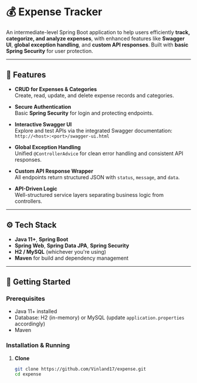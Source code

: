 # 💰 Expense Tracker

An intermediate-level Spring Boot application to help users efficiently **track, categorize, and analyze expenses**, with enhanced features like **Swagger UI**, **global exception handling**, and **custom API responses**. Built with **basic Spring Security** for user protection.

---

## 🔑 Features

- **CRUD for Expenses & Categories**  
  Create, read, update, and delete expense records and categories.

- **Secure Authentication**  
  Basic **Spring Security** for login and protecting endpoints.

- **Interactive Swagger UI**  
  Explore and test APIs via the integrated Swagger documentation:
  `http://<host>:<port>/swagger-ui.html`

- **Global Exception Handling**  
  Unified `@ControllerAdvice` for clean error handling and consistent API responses.

- **Custom API Response Wrapper**  
  All endpoints return structured JSON with `status`, `message`, and `data`.

- **API-Driven Logic**  
  Well-structured service layers separating business logic from controllers.

---

## ⚙️ Tech Stack

- **Java 11+**, **Spring Boot**
- **Spring Web**, **Spring Data JPA**, **Spring Security**
- **H2 / MySQL** (whichever you're using)
- **Maven** for build and dependency management

---

## 🚀 Getting Started

### Prerequisites
- Java 11+ installed  
- Database: H2 (in-memory) or MySQL (update `application.properties` accordingly)  
- Maven

### Installation & Running

1. **Clone**
   ```bash
   git clone https://github.com/Vinland17/expense.git
   cd expense
